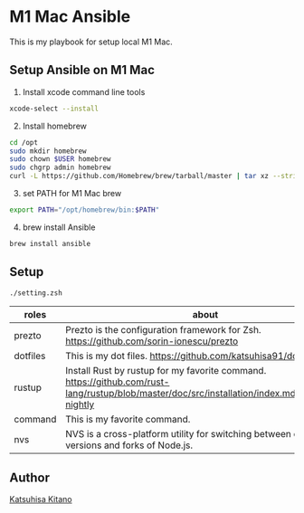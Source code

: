 # M1 Mac Ansible
This is my playbook for setup local M1 Mac.

## Setup Ansible on M1 Mac

1. Install xcode command line tools
```zsh
xcode-select --install
```

2. Install homebrew
```zsh
cd /opt
sudo mkdir homebrew
sudo chown $USER homebrew
sudo chgrp admin homebrew
curl -L https://github.com/Homebrew/brew/tarball/master | tar xz --strip 1 -C homebrew
```

3. set PATH for M1 Mac brew
```zsh
export PATH="/opt/homebrew/bin:$PATH"
```

4. brew install Ansible
```zsh
brew install ansible
```

## Setup

```zsh
./setting.zsh
```

|  roles  |  about  |
| ---- | ---- |
|  prezto  |  Prezto is the configuration framework for Zsh. https://github.com/sorin-ionescu/prezto  |
|  dotfiles  |  This is my dot files. https://github.com/katsuhisa91/dotfiles  |
|  rustup  |  Install Rust by rustup for my favorite command. https://github.com/rust-lang/rustup/blob/master/doc/src/installation/index.md#installing-nightly  |
|  command  |  This is my favorite command.  |
|  nvs  |  NVS is a cross-platform utility for switching between different versions and forks of Node.js.  |

## Author
[Katsuhisa Kitano](https://twitter.com/katsuhisa__)